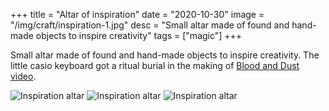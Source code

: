 +++
title = "Altar of inspiration"
date = "2020-10-30"
image = "/img/craft/inspiration-1.jpg"
desc = "Small altar made of found and hand-made objects to inspire creativity"
tags = ["magic"]
+++

Small altar made of found and hand-made objects to inspire creativity. The little casio keyboard got a ritual burial in the making of [Blood and Dust video](https://www.instagram.com/p/Bzix-zzF11C/).

![Inspiration altar](/img/craft/inspiration-1.jpg "Inspiration altar")
![Inspiration altar](/img/craft/inspiration-2.jpg "Inspiration altar")
![Inspiration altar](/img/craft/inspiration-3.jpg "Inspiration altar")
